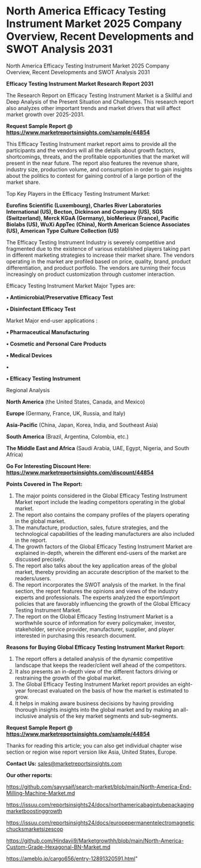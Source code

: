 # North America Efficacy Testing Instrument Market 2025 Company Overview, Recent Developments and SWOT Analysis 2031
North America Efficacy Testing Instrument Market 2025 Company Overview, Recent Developments and SWOT Analysis 2031

<strong>Efficacy Testing Instrument Market Research Report 2031</strong>

The Research Report on Efficacy Testing Instrument Market is a Skillful and Deep Analysis of the Present Situation and Challenges. This research report also analyzes other important trends and market drivers that will affect market growth over 2025-2031.

<strong>Request Sample Report @ <a href=https://www.marketreportsinsights.com/sample/44854>https://www.marketreportsinsights.com/sample/44854</a></strong>

This Efficacy Testing Instrument market report aims to provide all the participants and the vendors will all the details about growth factors, shortcomings, threats, and the profitable opportunities that the market will present in the near future. The report also features the revenue share, industry size, production volume, and consumption in order to gain insights about the politics to contest for gaining control of a large portion of the market share.

Top Key Players in the Efficacy Testing Instrument Market:

<strong>Eurofins Scientific (Luxembourg), Charles River Laboratories International (US), Becton, Dickinson and Company (US), SGS (Switzerland), Merck KGaA (Germany), bioMerieux (France), Pacific Biolabs (US), WuXi AppTec (China), North American Science Associates (US), American Type Culture Collection (US)</strong>

The Efficacy Testing Instrument Industry is severely competitive and fragmented due to the existence of various established players taking part in different marketing strategies to increase their market share. The vendors operating in the market are profiled based on price, quality, brand, product differentiation, and product portfolio. The vendors are turning their focus increasingly on product customization through customer interaction.

Efficacy Testing Instrument Market Major Types are:

<strong>•  Antimicrobial/Preservative Efficacy Test

•  Disinfectant Efficacy Test</strong>

Market Major end-user applications :

<strong>•  Pharmaceutical Manufacturing

•  Cosmetic and Personal Care Products

•  Medical Devices

•  

•  Efficacy Testing Instrument</strong>

Regional Analysis

</u><strong><b>North America</b></strong> (the United States, Canada, and Mexico)

<strong><b>Europe </b></strong>(Germany, France, UK, Russia, and Italy)

<strong><b>Asia-Pacific</b></strong> (China, Japan, Korea, India, and Southeast Asia)

<strong><b>South America</b></strong> (Brazil, Argentina, Colombia, etc.)

<strong><b>The Middle East and Africa</b></strong> (Saudi Arabia, UAE, Egypt, Nigeria, and South Africa)

<strong>Go For Interesting Discount Here: <a href=https://www.marketreportsinsights.com/discount/44854>https://www.marketreportsinsights.com/discount/44854</a></strong>

<strong>Points Covered in The Report:</strong>
<ol>
  <li>The major points considered in the Global Efficacy Testing Instrument Market report include the leading competitors operating in the global market.</li>
  <li>The report also contains the company profiles of the players operating in the global market.</li>
  <li>The manufacture, production, sales, future strategies, and the technological capabilities of the leading manufacturers are also included in the report.</li>
  <li>The growth factors of the Global Efficacy Testing Instrument Market are explained in-depth, wherein the different end-users of the market are discussed precisely.</li>
  <li>The report also talks about the key application areas of the global market, thereby providing an accurate description of the market to the readers/users.</li>
  <li>The report incorporates the SWOT analysis of the market. In the final section, the report features the opinions and views of the industry experts and professionals. The experts analyzed the export/import policies that are favorably influencing the growth of the Global Efficacy Testing Instrument Market.</li>
  <li>The report on the Global Efficacy Testing Instrument Market is a worthwhile source of information for every policymaker, investor, stakeholder, service provider, manufacturer, supplier, and player interested in purchasing this research document.</li>
</ol>
<strong>Reasons for Buying Global Efficacy Testing Instrument Market Report:</strong>

<ol>
  <li>The report offers a detailed analysis of the dynamic competitive landscape that keeps the reader/client well ahead of the competitors.</li>
  <li>It also presents an in-depth view of the different factors driving or restraining the growth of the global market.</li>
  <li>The Global Efficacy Testing Instrument Market report provides an eight-year forecast evaluated on the basis of how the market is estimated to grow.</li>
  <li>It helps in making aware business decisions by having providing thorough insights insights into the global market and by making an all-inclusive analysis of the key market segments and sub-segments.</li>
</ol>
<strong>Request Sample Report @ <a href=https://www.marketreportsinsights.com/sample/44854>https://www.marketreportsinsights.com/sample/44854</a></strong>


Thanks for reading this article; you can also get individual chapter wise section or region wise report version like Asia, United States, Europe.

<strong>Contact Us:</strong>
sales@marketreportsinsights.com

<strong>Our other reports:</strong>

<a href=https://github.com/sayysaif/search-market/blob/main/North-America-End-Milling-Machine-Market.md>https://github.com/sayysaif/search-market/blob/main/North-America-End-Milling-Machine-Market.md</a>

<a href=https://issuu.com/reportsinsights24/docs/northamericabagintubepackagingmarketboostinggrowth>https://issuu.com/reportsinsights24/docs/northamericabagintubepackagingmarketboostinggrowth</a>

<a href=https://issuu.com/reportsinsights24/docs/europepermanentelectromagneticchucksmarketsizescop>https://issuu.com/reportsinsights24/docs/europepermanentelectromagneticchucksmarketsizescop</a>

<a href=https://github.com/Hindavii9/Marketgrowthh/blob/main/North-America-Custom-Grade-Hexagonal-BN-Market.md>https://github.com/Hindavii9/Marketgrowthh/blob/main/North-America-Custom-Grade-Hexagonal-BN-Market.md</a>

<a href=https://ameblo.jp/cargo656/entry-12891320591.html>https://ameblo.jp/cargo656/entry-12891320591.html</a>"
